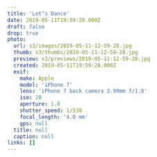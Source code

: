 ```yaml
---
title: 'Let’s Dance'
date: 2019-05-11T19:59:28.000Z
draft: false
drop: true
photo:
  url: s3/images/2019-05-11-12-59-28.jpg
  thumb: s3/thumbs/2019-05-11-12-59-28.jpg
  preview: s3/previews/2019-05-11-12-59-28.jpg
  created: 2019-05-11T19:59:28.000Z
  exif:
    make: Apple
    model: 'iPhone 7'
    lens: 'iPhone 7 back camera 3.99mm f/1.8'
    iso: 20
    aperture: 1.8
    shutter_speed: 1/538
    focal_length: '4.0 mm'
    gps: null
  title: null
  caption: null
links: []
---
```

